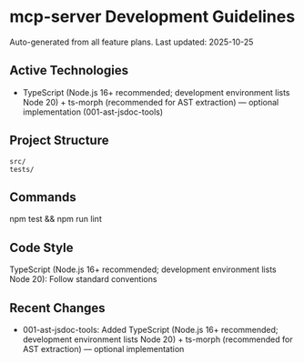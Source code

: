 # mcp-server Development Guidelines

Auto-generated from all feature plans. Last updated: 2025-10-25

## Active Technologies

- TypeScript (Node.js 16+ recommended; development environment lists Node 20) + ts-morph (recommended for AST extraction) — optional implementation (001-ast-jsdoc-tools)

## Project Structure

```text
src/
tests/
```

## Commands

npm test && npm run lint

## Code Style

TypeScript (Node.js 16+ recommended; development environment lists Node 20): Follow standard conventions

## Recent Changes

- 001-ast-jsdoc-tools: Added TypeScript (Node.js 16+ recommended; development environment lists Node 20) + ts-morph (recommended for AST extraction) — optional implementation

<!-- MANUAL ADDITIONS START -->
<!-- MANUAL ADDITIONS END -->
